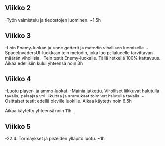 ## Viikko 2
-Työn valmistelu ja tiedostojen luominen. ~1.5h

## Viikko 3
-Loin Enemy-luokan ja sinne getterit ja metodin vihollisen luomiselle.
-SpaceInvadersUI-luokkaan tein metodin, joka luo pelialueelle tarvittavan määrän vihollisia.
-Tein testit Enemy-luokalle. Tällä hetkellä 100% kattavuus.
       Aikaa edellisiin kului yhteensä noin 3h

## Viikko 4
-Luotu player- ja ammo-luokat.
-Mainia jatkettu. Viholliset liikkuvat halutulla tavalla, pelaajaa voi liikuttaa ja ammukset toimivat halutulla tavalla.
-Osittaiset testit edellä oleville luokille.
       Aikaa käytetty noin 6.5h

Aikaa käytetty yhteensä noin 11h.

## Viikko 5
-22.4. Törmäykset ja pisteiden ylläpito luotu. ~1h
